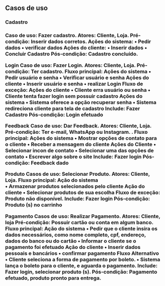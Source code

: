 ## Casos de uso
<h3>Cadastro<h3>

Caso de uso: Fazer cadastro.
Atores: Cliente, Loja.
Pré-condição: Inserir dados corretos.
Ações do sistema: 
    • Pedir dados 
    • verificar dados 
Ações do cliente: 
    • Inserir dados 
    • Concluir Cadastro 
Pós-condição: Cadastro concluído. 

Login 
Caso de uso: Fazer Login. 
Atores: Cliente, Loja.
Pré-condição: Ter cadastro. 
Fluxo principal:
Ações do sistema 
    • Pedir usuário e senha 
    • Verificar usuário e senha 
Ações do cliente 
    • Inserir usuário e senha 
    • realizar Login 
Fluxo de exceção: 
Ações do cliente
    • Cliente erra usuário ou senha 
    • Cliente tenta fazer login sem possuir cadastro 
Ações do sistema 
    • Sistema oferece a opção recuperar senha 
    • Sistema redireciona cliente para tela de cadastro 
Include: Fazer Cadastro 
Pós-condição: Login efetuado

Feedback
Caso de uso: Dar Feedback.
Atores: Cliente, Loja.
Pré-condição: Ter e-mail, WhatsApp ou Instagram. .
Fluxo principal:
Ações do sistema 
    • Mostrar opções de contato para o cliente 
    • Receber a mensagem do cliente 
Ações do Cliente 
    • Selecionar incon de contato 
    • Selecionar uma das opções de contato 
    • Escrever algo sobre o site 
Include: Fazer login 
Pós-condição: Feedback dado

Produto
Casos de uso: Selecionar Produto. 
Atores: Cliente, Loja.
Fluxo principal: 
Ação do sistema  
    • Armazenar produtos selecionados pelo cliente 
Ação do cliente 
    • Selecionar produtos de sua escolha 
Fluxo de exceção: Produto não disponível. 
Include: Fazer login
Pós-condição: Produto (s) no carrinho 

Pagamento
Casos de uso: Realizar Pagamento. 
Atores: Cliente, loja
Pré-condição: Possuir cartão ou conta em algum banco. 
Fluxo principal:
Ação do sistema 
    • Pedir que o cliente insira os dados necessários, como nome completo, cpf, endereço, dados do banco ou do cartão 
    • Informar o cliente se o pagamento foi efetuado 
Ação do cliente 
    • Inserir dados pessoais e bancários 
    • confirmar pagamento 
Fluxo Alternativo 
    • Cliente seleciona a forma de pagamento por boleto. 
    • Sistema lança o boleto para o cliente, e aguarda o pagamento. 
Include: Fazer login, selecionar produto (s). 
Pós-condição: Pagamento efetuado, produto pronto para entrega.
